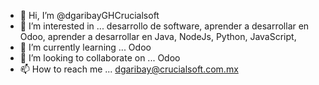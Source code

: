 - 👋 Hi, I’m @dgaribayGHCrucialsoft
- 👀 I’m interested in ... desarrollo de software, aprender a desarrollar en Odoo, aprender a desarrollar en Java, NodeJs, Python, JavaScript,  
- 🌱 I’m currently learning ... Odoo
- 💞️ I’m looking to collaborate on ... Odoo
- 📫 How to reach me ... dgaribay@crucialsoft.com.mx

<!---
dgaribayGHCrucialsoft/dgaribayGHCrucialsoft is a ✨ special ✨ repository because its `README.md` (this file) appears on your GitHub profile.
You can click the Preview link to take a look at your changes.
--->
